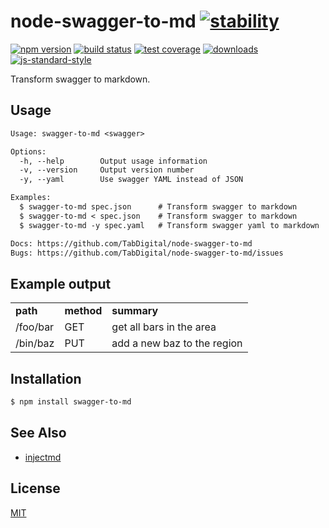 # node-swagger-to-md [![stability][0]][1]
[![npm version][2]][3] [![build status][4]][5] [![test coverage][6]][7]
[![downloads][8]][9] [![js-standard-style][10]][11]

Transform swagger to markdown.

## Usage
```txt
Usage: swagger-to-md <swagger>

Options:
  -h, --help        Output usage information
  -v, --version     Output version number
  -y, --yaml        Use swagger YAML instead of JSON

Examples:
  $ swagger-to-md spec.json      # Transform swagger to markdown
  $ swagger-to-md < spec.json    # Transform swagger to markdown
  $ swagger-to-md -y spec.yaml   # Transform swagger yaml to markdown

Docs: https://github.com/TabDigital/node-swagger-to-md
Bugs: https://github.com/TabDigital/node-swagger-to-md/issues
```

## Example output
<table>
  <tr>
    <td><b>path</b></td>
    <td><b>method</b></td>
    <td><b>summary</b></td>
  </tr>
  <tr>
    <td>/foo/bar</td>
    <td>GET</td>
    <td>get all bars in the area</td>
  </tr>
  <tr>
    <td>/bin/baz</td>
    <td>PUT</td>
    <td>add a new baz to the region</td>
  </tr>
</table>

## Installation
```sh
$ npm install swagger-to-md
```

## See Also
- [injectmd](https://github.com/TabDigital/node-injectmd)

## License
[MIT](https://tldrlegal.com/license/mit-license)

[0]: https://img.shields.io/badge/stability-experimental-orange.svg?style=flat-square
[1]: https://nodejs.org/api/documentation.html#documentation_stability_index
[2]: https://img.shields.io/npm/v/node-swagger-to-md.svg?style=flat-square
[3]: https://npmjs.org/package/node-swagger-to-md
[4]: https://img.shields.io/travis/TabDigital/node-swagger-to-md/master.svg?style=flat-square
[5]: https://travis-ci.org/TabDigital/node-swagger-to-md
[6]: https://img.shields.io/codecov/c/github/TabDigital/node-swagger-to-md/master.svg?style=flat-square
[7]: https://codecov.io/github/TabDigital/node-swagger-to-md
[8]: http://img.shields.io/npm/dm/node-swagger-to-md.svg?style=flat-square
[9]: https://npmjs.org/package/node-swagger-to-md
[10]: https://img.shields.io/badge/code%20style-standard-brightgreen.svg?style=flat-square
[11]: https://github.com/feross/standard
